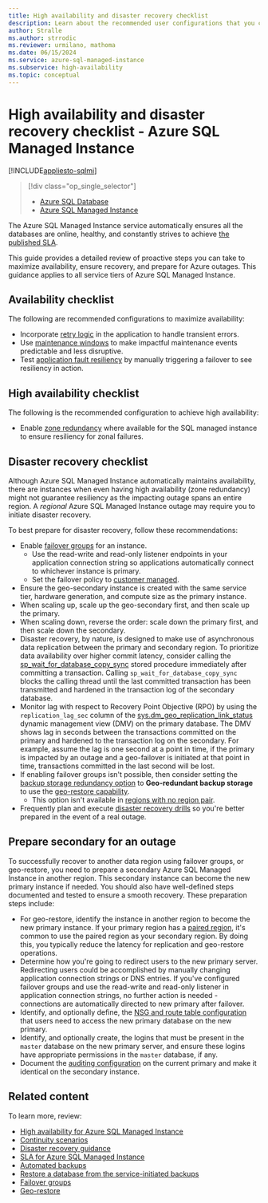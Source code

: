 ```yaml
---
title: High availability and disaster recovery checklist
description: Learn about the recommended user configurations that you can implement to maximize availability and ensure recovery for Azure SQL Managed Instance.
author: Stralle
ms.author: strrodic
ms.reviewer: urmilano, mathoma
ms.date: 06/15/2024
ms.service: azure-sql-managed-instance
ms.subservice: high-availability
ms.topic: conceptual
---
```

# High availability and disaster recovery checklist - Azure SQL Managed Instance
[!INCLUDE[appliesto-sqlmi](../includes/appliesto-sqlmi.md)]

> [!div class="op_single_selector"]
> * [Azure SQL Database](../database/high-availability-disaster-recovery-checklist.md?view=azuresql-db&preserve-view=true)
> * [Azure SQL Managed Instance](high-availability-disaster-recovery-checklist.md?view=azuresql-mi&preserve-view=true)

The Azure SQL Managed Instance service automatically ensures all the databases are online, healthy, and constantly strives to achieve [the published SLA](https://azure.microsoft.com/support/legal/sla/azure-sql-database/). 

This guide provides a detailed review of proactive steps you can take to maximize availability, ensure recovery, and prepare for Azure outages. This guidance applies to all service tiers of Azure SQL Managed Instance.

## Availability checklist

The following are recommended configurations to maximize availability:

* Incorporate [retry logic](../database/develop-overview.md#resiliency) in the application to handle transient errors.
* Use [maintenance windows](maintenance-window.md) to make impactful maintenance events predictable and less disruptive.
* Test [application fault resiliency](high-availability-sla-local-zone-redundancy.md#testing-application-fault-resiliency) by manually triggering a failover to see resiliency in action.


## High availability checklist

The following is the recommended configuration to achieve high availability:

* Enable [zone redundancy](instance-zone-redundancy-configure.md) where available for the SQL managed instance to ensure resiliency for zonal failures.

## Disaster recovery checklist

Although Azure SQL Managed Instance automatically maintains availability, there are instances when even having high availability (zone redundancy) might not guarantee resiliency as the impacting outage spans an entire region. A _regional_ Azure SQL Managed Instance outage may require you to initiate disaster recovery. 

To best prepare for disaster recovery, follow these recommendations:

* Enable [failover groups](failover-group-sql-mi.md) for an instance. 
    * Use the read-write and read-only listener endpoints in your application connection string so applications automatically connect to whichever instance is primary. 
    * Set the failover policy to [customer managed](failover-group-sql-mi.md#failover-policy).
* Ensure the geo-secondary instance is created with the same service tier, hardware generation, and compute size as the primary instance. 
* When scaling up, scale up the geo-secondary first, and then scale up the primary.
* When scaling down, reverse the order: scale down the primary first, and then scale down the secondary.
* Disaster recovery, by nature, is designed to make use of asynchronous data replication between the primary and secondary region. To prioritize data availability over higher commit latency, consider calling the [sp_wait_for_database_copy_sync](/sql/relational-databases/system-stored-procedures/sp-wait-for-database-copy-sync-transact-sql) stored procedure immediately after committing a transaction. Calling `sp_wait_for_database_copy_sync` blocks the calling thread until the last committed transaction has been transmitted and hardened in the transaction log of the secondary database.
* Monitor lag with respect to Recovery Point Objective (RPO) by using the `replication_lag_sec` column of the [sys.dm_geo_replication_link_status](/sql/relational-databases/system-dynamic-management-views/sys-dm-geo-replication-link-status-azure-sql-database?preserve-view=true&view=azuresqlmi-current) dynamic management view (DMV) on the primary database. The DMV shows lag in seconds between the transactions committed on the primary and hardened to the transaction log on the secondary. For example, assume the lag is one second at a point in time, if the primary is impacted by an outage and a geo-failover is initiated at that point in time, transactions committed in the last second will be lost.
* If enabling failover groups isn't possible, then consider setting the [backup storage redundancy option](automated-backups-change-settings.md?preserve-view=true&view=azuresqldb-current#configure-backup-storage-redundancy) to **Geo-redundant backup storage** to use the [geo-restore capability](recovery-using-backups.md#point-in-time-restore). 
    * This option isn't available in [regions with no region pair](/azure/reliability/cross-region-replication-azure#regions-with-availability-zones-and-no-region-pair). 
* Frequently plan and execute [disaster recovery drills](disaster-recovery-drills.md) so you're better prepared in the event of a real outage.

## Prepare secondary for an outage

To successfully recover to another data region using failover groups, or geo-restore, you need to prepare a secondary Azure SQL Managed Instance in another region. This secondary instance can become the new primary instance if needed. You should also have well-defined steps documented and tested to ensure a smooth recovery. These preparation steps include:

* For geo-restore, identify the instance in another region to become the new primary instance. If your primary region has a [paired region](/azure/reliability/cross-region-replication-azure), it's common to use the paired region as your secondary region. By doing this, you typically reduce the latency for replication and geo-restore operations.
* Determine how you're going to redirect users to the new primary server. Redirecting users could be accomplished by manually changing application connection strings or DNS entries. If you've configured failover groups and use the read-write and read-only listener in application connection strings, no further action is needed - connections are automatically directed to new primary after failover.
* Identify, and optionally define, the [NSG and route table configuration](connectivity-architecture-overview.md#service-aided-subnet-configuration) that users need to access the new primary database on the new primary.
* Identify, and optionally create, the logins that must be present in the `master` database on the new primary server, and ensure these logins have appropriate permissions in the `master` database, if any. 
* Document the [auditing configuration](auditing-configure.md) on the current primary and make it identical on the secondary instance. 

## Related content

To learn more, review: 

- [High availability for Azure SQL Managed Instance](high-availability-sla-local-zone-redundancy.md)
- [Continuity scenarios](business-continuity-high-availability-disaster-recover-hadr-overview.md)
- [Disaster recovery guidance](disaster-recovery-guidance.md)
- [SLA for Azure SQL Managed Instance](https://azure.microsoft.com/support/legal/sla/azure-sql-sql-managed-instance/)
- [Automated backups](automated-backups-overview.md)
- [Restore a database from the service-initiated backups](recovery-using-backups.md)
- [Failover groups](failover-group-sql-mi.md)
- [Geo-restore](recovery-using-backups.md#point-in-time-restore)

